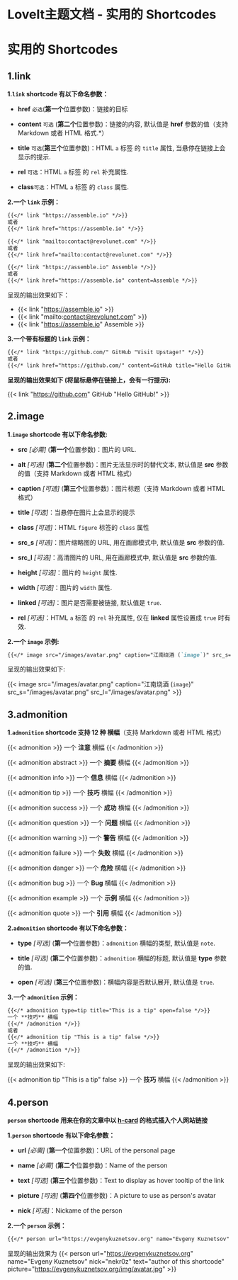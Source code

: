 # LoveIt主题文档 - 实用的 Shortcodes


# 实用的 Shortcodes

## 1.link

**1.`link` shortcode 有以下命名参数：**

* **href** `必选`(**第一个**位置参数)：链接的目标

* **content** `可选` (**第二个**位置参数)：链接的内容, 默认值是 **href** 参数的值（支持 Markdown 或者 HTML 格式.*）

* **title** `可选`(**第三个**位置参数)：HTML `a` 标签 的 `title` 属性, 当悬停在链接上会显示的提示.

* **rel** `可选`：HTML `a` 标签 的 `rel` 补充属性.

* **class**`可选`：HTML `a` 标签 的 `class` 属性.



**2.一个 `link` 示例：**

```markdown
{{</* link "https://assemble.io" */>}}
或者
{{</* link href="https://assemble.io" */>}}

{{</* link "mailto:contact@revolunet.com" */>}}
或者
{{</* link href="mailto:contact@revolunet.com" */>}}

{{</* link "https://assemble.io" Assemble */>}}
或者
{{</* link href="https://assemble.io" content=Assemble */>}}
```

呈现的输出效果如下：

* {{< link "https://assemble.io" >}}
* {{< link "mailto:contact@revolunet.com" >}}
* {{< link "https://assemble.io" Assemble >}}



**3.一个带有标题的 `link` 示例：**

```markdown
{{</* link "https://github.com/" GitHub "Visit Upstage!" */>}}
或者
{{</* link href="https://github.com/" content=GitHub title="Hello GitHub!" */>}}
```

**呈现的输出效果如下 (将鼠标悬停在链接上，会有一行提示):**

{{< link "https://github.com" GitHub "Hello GitHub!" >}}



## 2.image

**1.`image` shortcode 有以下命名参数:**

* **src** *[必需]* (**第一个**位置参数)：图片的 URL.

* **alt** *[可选]* (**第二个**位置参数)：图片无法显示时的替代文本, 默认值是 **src** 参数的值（支持 Markdown 或者 HTML 格式）

* **caption** *[可选]* (**第三个**位置参数)：图片标题（支持 Markdown 或者 HTML 格式）

* **title** *[可选]*：当悬停在图片上会显示的提示

* **class** *[可选]*：HTML `figure` 标签的 `class` 属性

* **src_s** *[可选]*：图片缩略图的 URL, 用在画廊模式中, 默认值是 **src** 参数的值.

* **src_l** *[可选]*：高清图片的 URL, 用在画廊模式中, 默认值是 **src** 参数的值.

* **height** *[可选]*：图片的 `height` 属性.

* **width** *[可选]*：图片的 `width` 属性.

* **linked** *[可选]*：图片是否需要被链接, 默认值是 `true`.

* **rel** *[可选]*：HTML `a` 标签 的 `rel` 补充属性, 仅在 **linked** 属性设置成 `true` 时有效.



**2.一个 `image` 示例:**

```markdown
{{</* image src="/images/avatar.png" caption="江南烧酒 (`image`)" src_s="/images/avatar.png" src_l="/images/avatar.png" */>}}
```

呈现的输出效果如下:

{{< image src="/images/avatar.png" caption="江南烧酒 (`image`)" src_s="/images/avatar.png" src_l="/images/avatar.png" >}}



## 3.admonition

**1.`admonition` shortcode 支持 12 种 横幅**（支持 Markdown 或者 HTML 格式）

{{< admonition >}}
一个 **注意** 横幅
{{< /admonition >}}

{{< admonition abstract >}}
一个 **摘要** 横幅
{{< /admonition >}}

{{< admonition info >}}
一个 **信息** 横幅
{{< /admonition >}}

{{< admonition tip >}}
一个 **技巧** 横幅
{{< /admonition >}}

{{< admonition success >}}
一个 **成功** 横幅
{{< /admonition >}}

{{< admonition question >}}
一个 **问题** 横幅
{{< /admonition >}}

{{< admonition warning >}}
一个 **警告** 横幅
{{< /admonition >}}

{{< admonition failure >}}
一个 **失败** 横幅
{{< /admonition >}}

{{< admonition danger >}}
一个 **危险** 横幅
{{< /admonition >}}

{{< admonition bug >}}
一个 **Bug** 横幅
{{< /admonition >}}

{{< admonition example >}}
一个 **示例** 横幅
{{< /admonition >}}

{{< admonition quote >}}
一个 **引用** 横幅
{{< /admonition >}}



**2.`admonition` shortcode 有以下命名参数：**

* **type** *[可选]* (**第一个**位置参数)：`admonition` 横幅的类型, 默认值是 `note`.

* **title** *[可选]* (**第二个**位置参数)：`admonition` 横幅的标题, 默认值是 **type** 参数的值.

* **open** *[可选]* (**第三个**位置参数)：横幅内容是否默认展开, 默认值是 `true`.



**3.一个 `admonition` 示例：**

```markdown
{{</* admonition type=tip title="This is a tip" open=false */>}}
一个 **技巧** 横幅
{{</* /admonition */>}}
或者
{{</* admonition tip "This is a tip" false */>}}
一个 **技巧** 横幅
{{</* /admonition */>}}
```

呈现的输出效果如下:

{{< admonition tip "This is a tip" false >}}
一个 **技巧** 横幅
{{< /admonition >}}



## 4.person

**`person` shortcode 用来在你的文章中以 [h-card](http://microformats.org/wiki/h-card) 的格式插入个人网站链接**

**1.`person` shortcode 有以下命名参数：**

* **url** *[必需]* (**第一个**位置参数)：URL of the personal page

* **name** *[必需]* (**第二个**位置参数)：Name of the person

* **text** *[可选]* (**第三个**位置参数)：Text to display as hover tooltip of the link

* **picture** *[可选]* (**第四个**位置参数)：A picture to use as person's avatar

* **nick** *[可选]*：Nickame of the person



**2.一个 `person` 示例：**

```markdown
{{</* person url="https://evgenykuznetsov.org" name="Evgeny Kuznetsov" nick="nekr0z" text="author of this shortcode" picture="https://evgenykuznetsov.org/img/avatar.jpg" */>}}
```

呈现的输出效果为 {{< person url="https://evgenykuznetsov.org" name="Evgeny Kuznetsov" nick="nekr0z" text="author of this shortcode" picture="https://evgenykuznetsov.org/img/avatar.jpg" >}}

